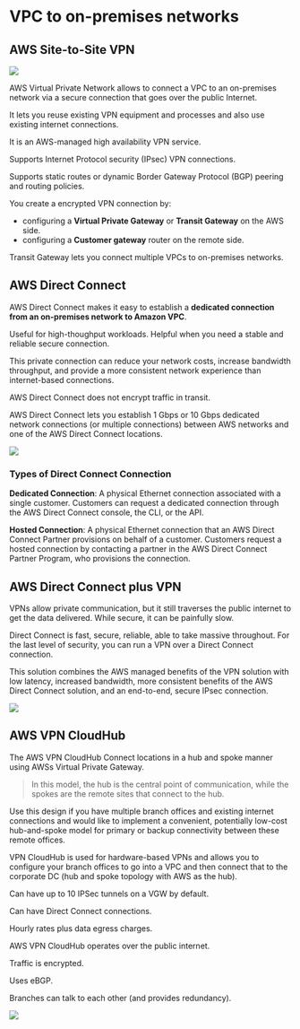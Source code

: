 # VPC to on-premises networks

## AWS Site-to-Site VPN

![](https://docs.aws.amazon.com/images/whitepapers/latest/aws-vpc-connectivity-options/images/aws-managed-vpn.png)

AWS Virtual Private Network allows to connect a VPC to an on-premises network via a secure connection that goes over the public Internet.

It lets you reuse existing VPN equipment and processes and also use existing internet connections.

It is an AWS-managed high availability VPN service.

Supports Internet Protocol security (IPsec) VPN connections.

Supports static routes or dynamic Border Gateway Protocol (BGP) peering and routing policies.

You create a encrypted VPN connection by:
- configuring a **Virtual Private Gateway** or **Transit Gateway** on the AWS side.
- configuring a **Customer gateway** router on the remote side.

Transit Gateway lets you connect multiple VPCs to on-premises networks.


## AWS Direct Connect

AWS Direct Connect makes it easy to establish a **dedicated connection from an on-premises network to Amazon VPC**.

Useful for high-thoughput workloads. Helpful when you need a stable and reliable secure connection.

This private connection can reduce your network costs, increase bandwidth throughput, and provide a more consistent network experience than internet-based connections.

AWS Direct Connect does not encrypt traffic in transit.

AWS Direct Connect lets you establish 1 Gbps or 10 Gbps dedicated network connections (or multiple connections) between AWS networks and one of the AWS Direct Connect locations.

<!-- ![](https://docs.aws.amazon.com/images/whitepapers/latest/aws-vpc-connectivity-options/images/image6.png) -->

![](https://digitalcloud.training/wp-content/uploads/2022/01/VPC-2.jpg)


### Types of Direct Connect Connection

**Dedicated Connection**: A physical Ethernet connection associated with a single customer. Customers can request a dedicated connection through the AWS Direct Connect console, the CLI, or the API.

**Hosted Connection**: A physical Ethernet connection that an AWS Direct Connect Partner provisions on behalf of a customer. Customers request a hosted connection by contacting a partner in the AWS Direct Connect Partner Program, who provisions the connection.


## AWS Direct Connect plus VPN

VPNs allow private communication, but it still traverses the public internet to get the data delivered. While secure, it can be painfully slow.

Direct Connect is fast, secure, reliable, able to take massive throughout. For the last level of security, you can run a VPN over a Direct Connect connection.

This solution combines the AWS managed benefits of the VPN solution with low latency, increased bandwidth, more consistent benefits of the AWS Direct Connect solution, and an end-to-end, secure IPsec connection.

![](https://digitalcloud.training/wp-content/uploads/2022/01/VPC-3.jpg)


## AWS VPN CloudHub

The AWS VPN CloudHub Connect locations in a hub and spoke manner using AWSs Virtual Private Gateway.

> In this model, the hub is the central point of communication, while the spokes are the remote sites that connect to the hub.

Use this design if you have multiple branch offices and existing internet connections and would like to implement a convenient, potentially low-cost hub-and-spoke model for primary or backup connectivity between these remote offices.

VPN CloudHub is used for hardware-based VPNs and allows you to configure your branch offices to go into a VPC and then connect that to the corporate DC (hub and spoke topology with AWS as the hub).

Can have up to 10 IPSec tunnels on a VGW by default.

Can have Direct Connect connections.

Hourly rates plus data egress charges.

AWS VPN CloudHub operates over the public internet.

Traffic is encrypted.

Uses eBGP.

Branches can talk to each other (and provides redundancy).

![](https://digitalcloud.training/wp-content/uploads/2022/01/VPC-4-600x321.jpg)

<!-- ![](https://docs.aws.amazon.com/images/vpn/latest/s2svpn/images/AWS_VPN_CloudHub-diagram.png) -->
